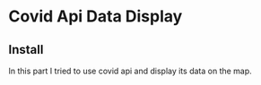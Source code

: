 # Covid Api Data Display

## Install
In this part I tried to use covid api and display its data on the map.
